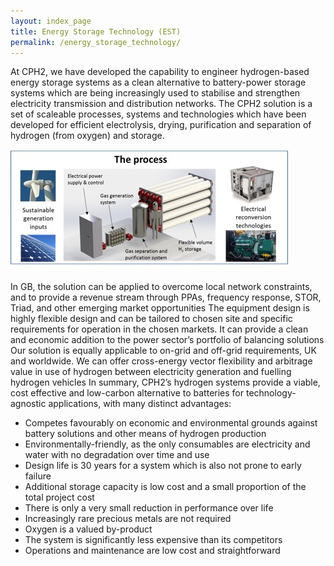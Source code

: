 ```yaml
---
layout: index_page
title: Energy Storage Technology (EST)
permalink: /energy_storage_technology/
---
```


At CPH2, we have developed the capability to engineer hydrogen-based energy storage systems as a clean alternative to battery-power storage systems which are being increasingly used to stabilise and strengthen electricity transmission and distribution networks. 
The CPH2 solution is a set of scaleable processes, systems and technologies which have been developed for efficient electrolysis, drying, purification  and separation of hydrogen (from oxygen) and storage. 

![The CPH2 Process](/images/process.jpg)

In GB, the solution can be applied to overcome local network constraints, and to provide a revenue stream through PPAs, frequency response, STOR, Triad, and other emerging market opportunities
The equipment design is highly flexible design and can be tailored to chosen site and specific requirements for operation in the chosen markets. It can provide a clean and economic addition to the power sector’s portfolio of balancing solutions
Our solution is equally applicable to on-grid and off-grid requirements, UK and worldwide. We can offer cross-energy vector flexibility and arbitrage value in use of hydrogen between electricity generation and fuelling hydrogen vehicles
In summary, CPH2’s hydrogen systems provide a viable, cost effective and low-carbon alternative to batteries for technology-agnostic applications, with many distinct advantages:

 - Competes favourably on economic and environmental grounds against battery solutions and other means of hydrogen production
 - Environmentally-friendly, as the only consumables are electricity and water with no degradation over time and  use
 - Design life is 30 years for a system which is also not prone to early failure
 - Additional storage capacity is  low cost and a small proportion of the total project cost
 - There is only a very small reduction in performance over life
 - Increasingly rare precious metals are not required
 - Oxygen is a valued by-product
 - The system is significantly less expensive than its competitors
 - Operations and maintenance are low cost and straightforward
